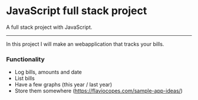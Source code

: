 # JavaScript full stack project
A full stack project with JavaScript.

***
In this project I will make an webapplication that tracks your bills.

### Functionality
- Log bills, amounts and date
- List bills
- Have a few graphs (this year / last year)
- Store them somewhere
(https://flaviocopes.com/sample-app-ideas/)
